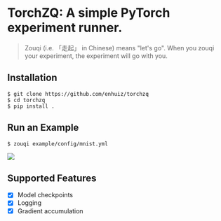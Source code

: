 # TorchZQ: A simple PyTorch experiment runner.

> Zouqi (i.e. 「走起」 in Chinese) means "let's go". When you zouqi your experiment, the experiment will go with you.

## Installation

```
$ git clone https://github.com/enhuiz/torchzq
$ cd torchzq
$ pip install .
```

## Run an Example

```
$ zouqi example/config/mnist.yml
```

![](example/animation.gif)


## Supported Features

- [x] Model checkpoints
- [x] Logging
- [x] Gradient accumulation